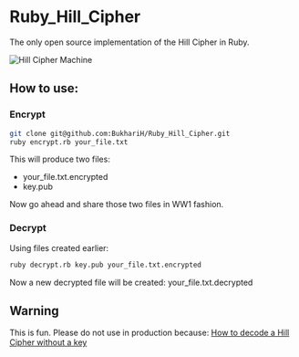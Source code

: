 Ruby_Hill_Cipher
================

The only open source implementation of the Hill Cipher in Ruby.

![Hill Cipher Machine](https://i.imgur.com/nDVYLbr.png)

## How to use:

### Encrypt
``` bash
git clone git@github.com:BukhariH/Ruby_Hill_Cipher.git
ruby encrypt.rb your_file.txt
```

This will produce two files:
* your_file.txt.encrypted
* key.pub

Now go ahead and share those two files in WW1 fashion.

### Decrypt
Using files created earlier:

``` bash
ruby decrypt.rb key.pub your_file.txt.encrypted
```
Now a new decrypted file will be created:
your_file.txt.decrypted

## Warning

This is fun. Please do not use in production because:
[How to decode a Hill Cipher without a key](https://www.youtube.com/watch?v=gKJQFkG5Rvc)